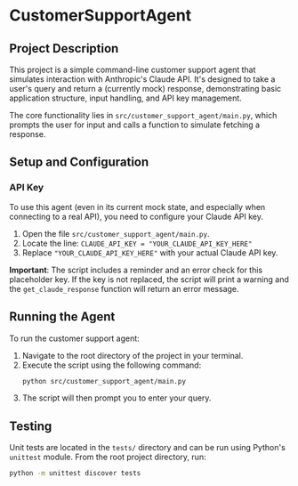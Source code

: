 # CustomerSupportAgent

## Project Description
This project is a simple command-line customer support agent that simulates interaction with Anthropic's Claude API. It's designed to take a user's query and return a (currently mock) response, demonstrating basic application structure, input handling, and API key management.

The core functionality lies in `src/customer_support_agent/main.py`, which prompts the user for input and calls a function to simulate fetching a response.

## Setup and Configuration

### API Key
To use this agent (even in its current mock state, and especially when connecting to a real API), you need to configure your Claude API key.

1.  Open the file `src/customer_support_agent/main.py`.
2.  Locate the line:
    `CLAUDE_API_KEY = "YOUR_CLAUDE_API_KEY_HERE"`
3.  Replace `"YOUR_CLAUDE_API_KEY_HERE"` with your actual Claude API key.

**Important**: The script includes a reminder and an error check for this placeholder key. If the key is not replaced, the script will print a warning and the `get_claude_response` function will return an error message.

## Running the Agent
To run the customer support agent:

1.  Navigate to the root directory of the project in your terminal.
2.  Execute the script using the following command:
    ```bash
    python src/customer_support_agent/main.py
    ```
3.  The script will then prompt you to enter your query.

## Testing
Unit tests are located in the `tests/` directory and can be run using Python's `unittest` module. From the root project directory, run:
```bash
python -m unittest discover tests
```
